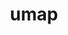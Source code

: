 ---
title: "umap"
layout: cache
categories: [package, develop-2025-04-13]
meta: {"compilers": ["cce@18.0.0", "gcc@11.4.0", "intel-oneapi-compilers@2025.1.0"], "num_specs": 3, "num_specs_by_stack": {"e4s": 1, "e4s-cray-rhel": 1, "e4s-oneapi": 1, "root": 3}, "oss": ["rhel8", "ubuntu22.04"], "platforms": ["linux"], "stacks": ["e4s", "e4s-cray-rhel", "e4s-oneapi", "root"], "targets": ["x86_64_v3"], "versions": ["2.1.1"]}
spec_details: [{"compiler": "gcc@11.4.0", "hash": "7wh7yf27xc7kik22ldram764a7xtndka", "os": "ubuntu22.04", "platform": "linux", "size": "-", "stacks": ["e4s", "root"], "target": "x86_64_v3", "variants": ["build_system=cmake", "build_type=Release", "generator=make", "~ipo", "~logging", "~tests"], "versions": ["2.1.1"]}, {"compiler": "intel-oneapi-compilers@2025.1.0", "hash": "fpshjfjfypx2vnl27o5m66wvqoduikeu", "os": "ubuntu22.04", "platform": "linux", "size": "-", "stacks": ["e4s-oneapi", "root"], "target": "x86_64_v3", "variants": ["build_system=cmake", "build_type=Release", "generator=make", "~ipo", "~logging", "~tests"], "versions": ["2.1.1"]}, {"compiler": "cce@18.0.0", "hash": "fxwcbtsmjelmzb63gqrnvv6w3gi2rwgr", "os": "rhel8", "platform": "linux", "size": "-", "stacks": ["e4s-cray-rhel", "root"], "target": "x86_64_v3", "variants": ["build_system=cmake", "build_type=Release", "generator=make", "~ipo", "~logging", "~tests"], "versions": ["2.1.1"]}]
---